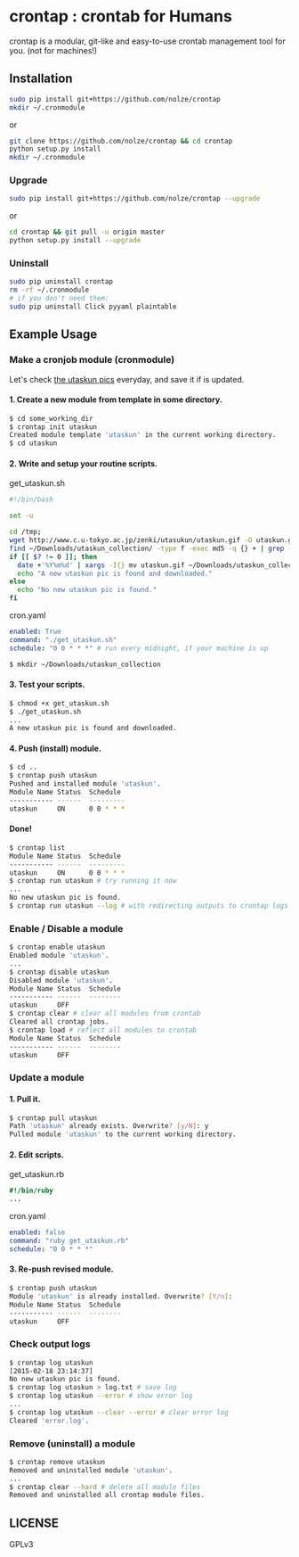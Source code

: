 crontap : crontab for Humans
====

crontap is a modular, git-like and easy-to-use crontab management tool for you. (not for machines!)

Installation
----

```bash
sudo pip install git+https://github.com/nolze/crontap
mkdir ~/.cronmodule
```

or

```bash
git clone https://github.com/nolze/crontap && cd crontap
python setup.py install
mkdir ~/.cronmodule
```

### Upgrade

```bash
sudo pip install git+https://github.com/nolze/crontap --upgrade
```

or

```bash
cd crontap && git pull -u origin master
python setup.py install --upgrade
```

### Uninstall

```bash
sudo pip uninstall crontap
rm -rf ~/.cronmodule
# if you don't need them:
sudo pip uninstall Click pyyaml plaintable
```

Example Usage
----

### Make a cronjob module (cronmodule)

Let's check [the utaskun pics](http://www.c.u-tokyo.ac.jp/zenki/utasukun/index.html) everyday, and save it if is updated.

#### 1. Create a new module from template in some directory.

```bash
$ cd some_working_dir
$ crontap init utaskun
Created module template 'utaskun' in the current working directory.
$ cd utaskun
```

#### 2. Write and setup your routine scripts.

get_utaskun.sh
```bash
#!/bin/bash

set -u

cd /tmp;
wget http://www.c.u-tokyo.ac.jp/zenki/utasukun/utaskun.gif -O utaskun.gif
find ~/Downloads/utaskun_collection/ -type f -exec md5 -q {} + | grep -sqE `md5 -q utaskun.gif`
if [[ $? != 0 ]]; then
  date +'%Y%m%d' | xargs -I{} mv utaskun.gif ~/Downloads/utaskun_collection/{}.gif
  echo "A new utaskun pic is found and downloaded."
else
  echo "No new utaskun pic is found."
fi
```

cron.yaml
```yaml
enabled: True
command: "./get_utaskun.sh"
schedule: "0 0 * * *" # run every midnight, if your machine is up
```

```bash
$ mkdir ~/Downloads/utaskun_collection
```

#### 3. Test your scripts.

```bash
$ chmod +x get_utaskun.sh
$ ./get_utaskun.sh
...
A new utaskun pic is found and downloaded.
```

#### 4. Push (install) module.

```bash
$ cd ..
$ crontap push utaskun
Pushed and installed module 'utaskun'.
Module Name Status  Schedule
----------- ------  ---------
utaskun     ON      0 0 * * *
```

#### Done!

```bash
$ crontap list
Module Name Status  Schedule
----------- ------  ---------
utaskun     ON      0 0 * * *
$ crontap run utaskun # try running it now
...
No new utaskun pic is found.
$ crontap run utaskun --log # with redirecting outputs to crontap logs
```

### Enable / Disable a module

```bash
$ crontap enable utaskun
Enabled module 'utaskun'.
...
$ crontap disable utaskun
Disabled module 'utaskun'.
Module Name Status  Schedule
----------- ------  --------
utaskun     OFF
$ crontap clear # clear all modules from crontab
Cleared all crontap jobs.
$ crontap load # reflect all modules to crontab
Module Name Status  Schedule
----------- ------  --------
utaskun     OFF
```


### Update a module

#### 1. Pull it.

```bash
$ crontap pull utaskun
Path 'utaskun' already exists. Overwrite? [y/N]: y
Pulled module 'utaskun' to the current working directory.
```

#### 2. Edit scripts.

get_utaskun.rb
```ruby
#!/bin/ruby
...
```

cron.yaml
```yaml
enabled: false
command: "ruby get_utaskun.rb"
schedule: "0 0 * * *"
```

#### 3. Re-push revised module.

```bash
$ crontap push utaskun
Module 'utaskun' is already installed. Overwrite? [Y/n]: 
Module Name Status  Schedule
----------- ------  --------
utaskun     OFF
```

### Check output logs

```bash
$ crontap log utaskun
[2015-02-18 23:14:37]
No new utaskun pic is found.
$ crontap log utaskun > log.txt # save log
$ crontap log utaskun --error # show error log
...
$ crontap log utaskun --clear --error # clear error log
Cleared 'error.log'.
```

### Remove (uninstall) a module

```bash
$ crontap remove utaskun
Removed and uninstalled module 'utaskun'.
...
$ crontap clear --hard # delete all module files
Removed and uninstalled all crontap module files.
```

LICENSE
----

GPLv3

